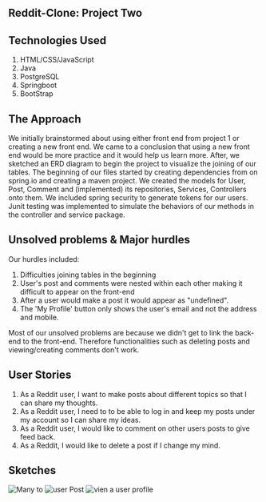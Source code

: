 ## Reddit-Clone: Project Two

## Technologies Used
1. HTML/CSS/JavaScript
2. Java
3. PostgreSQL
4. Springboot
5. BootStrap

## The Approach 

We initially brainstormed about using either front end from project 1 or creating a new front end. We came to a conclusion that using a new front end would be more practice and it would help us learn more. After, we sketched an ERD diagram to begin the project to visualize the joining of our tables. The beginning of our files started by creating dependencies from on spring.io and creating a maven project. We created the models for  User, Post, Comment and (implemented) its repositories, Services, Controllers onto them. We included spring security to generate tokens for our users. Junit testing was implemented to simulate the behaviors of our methods in the controller and service package. 

## Unsolved problems & Major hurdles

Our hurdles included:

1. Difficulties joining tables in the beginning
2. User's post and comments were nested within each other making it difficult to appear on the front-end
3. After a user would make a post it would appear as "undefined".
4. The 'My Profile' button only shows the user's email and not the address and mobile. 

Most of our unsolved problems are because we didn't get to link the back-end to the front-end. Therefore functionalities such as deleting posts and viewing/creating comments don't work.

## User Stories
1. As a Reddit user, I want to make posts about different topics so that I can share my thoughts.
2. As a Reddit user, I need to to be able to log in and keep my posts under my account so I can share my ideas.	
3. As a Reddit user, I would like to comment on other users posts to give feed back.	
4. As a Reddit, I would like to delete a post if I change my mind. 


## Sketches

![Many to](https://user-images.githubusercontent.com/28772023/66508313-de7d5980-ea9e-11e9-9058-d22aa00eeac0.JPG)
![user Post](https://user-images.githubusercontent.com/28772023/66508518-4cc21c00-ea9f-11e9-9d8b-278bd00dba50.JPG)
![vien a user profile](https://user-images.githubusercontent.com/28772023/66508633-7d09ba80-ea9f-11e9-8106-57e612acfd60.jpg)
